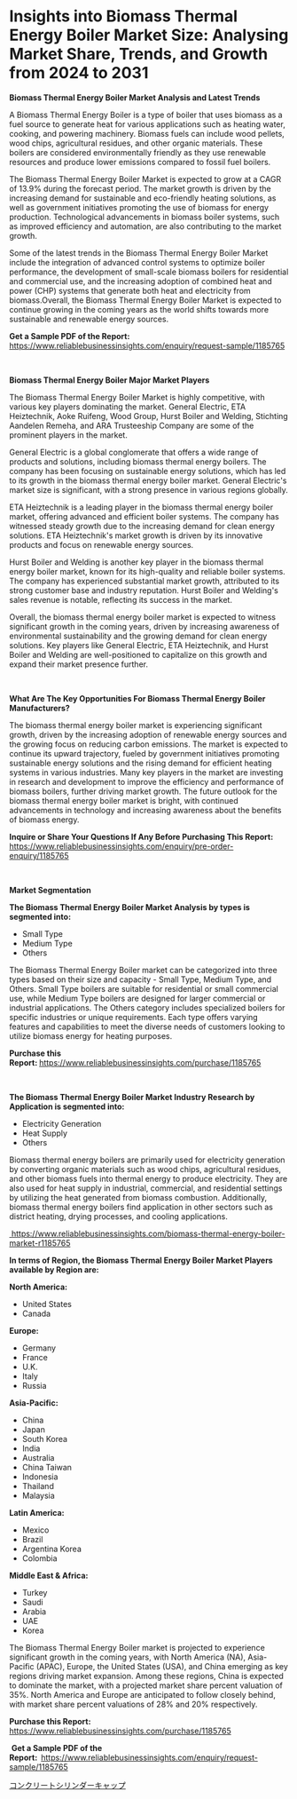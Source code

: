 <p><h1>Insights into Biomass Thermal Energy Boiler Market Size: Analysing Market Share, Trends, and Growth from 2024 to 2031</h1></p><p><strong>Biomass Thermal Energy Boiler Market Analysis and Latest Trends</strong></p>
<p><p>A Biomass Thermal Energy Boiler is a type of boiler that uses biomass as a fuel source to generate heat for various applications such as heating water, cooking, and powering machinery. Biomass fuels can include wood pellets, wood chips, agricultural residues, and other organic materials. These boilers are considered environmentally friendly as they use renewable resources and produce lower emissions compared to fossil fuel boilers.</p><p>The Biomass Thermal Energy Boiler Market is expected to grow at a CAGR of 13.9% during the forecast period. The market growth is driven by the increasing demand for sustainable and eco-friendly heating solutions, as well as government initiatives promoting the use of biomass for energy production. Technological advancements in biomass boiler systems, such as improved efficiency and automation, are also contributing to the market growth.</p><p>Some of the latest trends in the Biomass Thermal Energy Boiler Market include the integration of advanced control systems to optimize boiler performance, the development of small-scale biomass boilers for residential and commercial use, and the increasing adoption of combined heat and power (CHP) systems that generate both heat and electricity from biomass.Overall, the Biomass Thermal Energy Boiler Market is expected to continue growing in the coming years as the world shifts towards more sustainable and renewable energy sources.</p></p>
<p><strong>Get a Sample PDF of the Report:&nbsp;</strong> <a href="https://www.reliablebusinessinsights.com/enquiry/request-sample/1185765">https://www.reliablebusinessinsights.com/enquiry/request-sample/1185765</a></p>
<p>&nbsp;</p>
<p><strong>Biomass Thermal Energy Boiler Major Market Players</strong></p>
<p><p>The Biomass Thermal Energy Boiler Market is highly competitive, with various key players dominating the market. General Electric, ETA Heiztechnik, Aoke Ruifeng, Wood Group, Hurst Boiler and Welding, Stichting Aandelen Remeha, and ARA Trusteeship Company are some of the prominent players in the market.</p><p>General Electric is a global conglomerate that offers a wide range of products and solutions, including biomass thermal energy boilers. The company has been focusing on sustainable energy solutions, which has led to its growth in the biomass thermal energy boiler market. General Electric's market size is significant, with a strong presence in various regions globally.</p><p>ETA Heiztechnik is a leading player in the biomass thermal energy boiler market, offering advanced and efficient boiler systems. The company has witnessed steady growth due to the increasing demand for clean energy solutions. ETA Heiztechnik's market growth is driven by its innovative products and focus on renewable energy sources.</p><p>Hurst Boiler and Welding is another key player in the biomass thermal energy boiler market, known for its high-quality and reliable boiler systems. The company has experienced substantial market growth, attributed to its strong customer base and industry reputation. Hurst Boiler and Welding's sales revenue is notable, reflecting its success in the market.</p><p>Overall, the biomass thermal energy boiler market is expected to witness significant growth in the coming years, driven by increasing awareness of environmental sustainability and the growing demand for clean energy solutions. Key players like General Electric, ETA Heiztechnik, and Hurst Boiler and Welding are well-positioned to capitalize on this growth and expand their market presence further.</p></p>
<p>&nbsp;</p>
<p><strong>What Are The Key Opportunities For Biomass Thermal Energy Boiler Manufacturers?</strong></p>
<p><p>The biomass thermal energy boiler market is experiencing significant growth, driven by the increasing adoption of renewable energy sources and the growing focus on reducing carbon emissions. The market is expected to continue its upward trajectory, fueled by government initiatives promoting sustainable energy solutions and the rising demand for efficient heating systems in various industries. Many key players in the market are investing in research and development to improve the efficiency and performance of biomass boilers, further driving market growth. The future outlook for the biomass thermal energy boiler market is bright, with continued advancements in technology and increasing awareness about the benefits of biomass energy.</p></p>
<p><strong>Inquire or Share Your Questions If Any Before Purchasing This Report:</strong> <a href="https://www.reliablebusinessinsights.com/enquiry/pre-order-enquiry/1185765">https://www.reliablebusinessinsights.com/enquiry/pre-order-enquiry/1185765</a></p>
<p>&nbsp;</p>
<p><strong>Market Segmentation</strong></p>
<p><strong>The Biomass Thermal Energy Boiler Market Analysis by types is segmented into:</strong></p>
<p><ul><li>Small Type</li><li>Medium Type</li><li>Others</li></ul></p>
<p><p>The Biomass Thermal Energy Boiler market can be categorized into three types based on their size and capacity - Small Type, Medium Type, and Others. Small Type boilers are suitable for residential or small commercial use, while Medium Type boilers are designed for larger commercial or industrial applications. The Others category includes specialized boilers for specific industries or unique requirements. Each type offers varying features and capabilities to meet the diverse needs of customers looking to utilize biomass energy for heating purposes.</p></p>
<p><strong>Purchase this Report:&nbsp;</strong><a href="https://www.reliablebusinessinsights.com/purchase/1185765">https://www.reliablebusinessinsights.com/purchase/1185765</a></p>
<p>&nbsp;</p>
<p><strong>The Biomass Thermal Energy Boiler Market Industry Research by Application is segmented into:</strong></p>
<p><ul><li>Electricity Generation</li><li>Heat Supply</li><li>Others</li></ul></p>
<p><p>Biomass thermal energy boilers are primarily used for electricity generation by converting organic materials such as wood chips, agricultural residues, and other biomass fuels into thermal energy to produce electricity. They are also used for heat supply in industrial, commercial, and residential settings by utilizing the heat generated from biomass combustion. Additionally, biomass thermal energy boilers find application in other sectors such as district heating, drying processes, and cooling applications.</p></p>
<p><a href="https://www.reliablebusinessinsights.com/biomass-thermal-energy-boiler-market-r1185765">&nbsp;https://www.reliablebusinessinsights.com/biomass-thermal-energy-boiler-market-r1185765</a></p>
<p><strong>In terms of Region, the Biomass Thermal Energy Boiler Market Players available by Region are:</strong></p>
<p>
    <p> <strong> North America: </strong>
        <ul>
            <li>United States</li>
            <li>Canada</li>
        </ul>
        </p> 
    <p> <strong> Europe: </strong>
        <ul>
            <li>Germany</li>
            <li>France</li>
            <li>U.K.</li>
            <li>Italy</li>
            <li>Russia</li>
        </ul>
        </p> 
    <p> <strong> Asia-Pacific: </strong>
        <ul>
            <li>China</li>
            <li>Japan</li>
            <li>South Korea</li>
            <li>India</li>
            <li>Australia</li>
            <li>China Taiwan</li>
            <li>Indonesia</li>
            <li>Thailand</li>
            <li>Malaysia</li>
        </ul>
        </p> 
    <p> <strong> Latin America: </strong>
        <ul>
            <li>Mexico</li>
            <li>Brazil</li>
            <li>Argentina Korea</li>
            <li>Colombia</li>
        </ul>
        </p> 
    <p> <strong> Middle East & Africa: </strong>
        <ul>
            <li>Turkey</li>
            <li>Saudi</li>
            <li>Arabia</li>
            <li>UAE</li>
            <li>Korea</li>
        </ul>
    </p>
    </p>
<p><p>The Biomass Thermal Energy Boiler market is projected to experience significant growth in the coming years, with North America (NA), Asia-Pacific (APAC), Europe, the United States (USA), and China emerging as key regions driving market expansion. Among these regions, China is expected to dominate the market, with a projected market share percent valuation of 35%. North America and Europe are anticipated to follow closely behind, with market share percent valuations of 28% and 20% respectively.</p></p>
<p><strong>Purchase this Report: </strong><a href="https://www.reliablebusinessinsights.com/purchase/1185765">https://www.reliablebusinessinsights.com/purchase/1185765</a></p>
<p>&nbsp;<strong>Get a Sample PDF of the Report:&nbsp;&nbsp;</strong><a href="https://www.reliablebusinessinsights.com/enquiry/request-sample/1185765">https://www.reliablebusinessinsights.com/enquiry/request-sample/1185765</a></p>
<p><strong></strong></p>
<p><p><a href="https://medium.com/@josephmiller1959/%E3%82%B3%E3%83%B3%E3%82%AF%E3%83%AA%E3%83%BC%E3%83%88%E3%82%B7%E3%83%AA%E3%83%B3%E3%83%80%E3%83%BC%E3%82%AD%E3%83%A3%E3%83%83%E3%83%97%E5%B8%82%E5%A0%B4%E3%81%AE%E8%A6%8F%E6%A8%A1%E3%81%AF-%E3%82%B0%E3%83%AD%E3%83%BC%E3%83%90%E3%83%AB%E7%94%A3%E6%A5%AD%E3%81%AB%E3%81%8A%E3%81%91%E3%82%8B%E6%9C%80%E9%81%A9%E3%81%AA%E3%83%9E%E3%83%BC%E3%82%B1%E3%83%86%E3%82%A3%E3%83%B3%E3%82%B0%E3%83%81%E3%83%A3%E3%83%8D%E3%83%AB%E3%82%92%E6%98%8E%E3%82%89%E3%81%8B%E3%81%AB%E3%81%97%E3%81%BE%E3%81%99-a37bf38c9b15">コンクリートシリンダーキャップ</a></p></p>